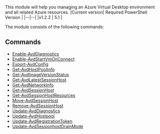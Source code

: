 
This module will help you managing an Azure Virtual Desktop environment and all related Azure resources.
|Current version| Required PowerShell Version |
|--|--|
|v1.2.2 | 5.1 |

The module consists of the following commands:

## Commands
- [Enable-AvdDiagnostics](./Docs/Enable-AvdDiagnostics.md)
- [Enable-AvdStartVmOnConnect](./Docs/Enable-AvdStartVmOnConnect.md)
- [Export-AvdConfig](./Docs/Export-AvdConfig.md)
- [Get-AvdHostPoolInfo](./Docs/Get-AvdHostPoolInfo.md)
- [Get-AvdImageVersionStatus](./Docs/Get-AvdImageVersionStatus.md)
- [Get-AvdLatestSessionHost](./Docs/Get-AvdLatestSessionHost.md)
- [Get-AvdNetworkInfo](./Docs/Get-AvdNetworkInfo.md)
- [Get-AvdSessionHost](./Docs/Get-AvdSessionHost.md)
- [Get-AvdSessionHostResources](./Docs/Get-AvdSessionHostResources.md)
- [Move-AvdSessionHost](./Docs/Move-AvdSessionhost.md)
- [Remove-AvdSessionHost](./Docs/Remove-AvdSessionhost.md)
- [Update-AvdDiagnostics](./Docs/Update-AvdDiagnostics.md)
- [Update-AvdHostpool](./Docs/Update-AvdHostpool.md)
- [Update-AvdRegistrationToken](./Docs/Update-AvdRegistrationToken.md)
- [Update-AvdSessionhostDrainMode](./Docs/Update-AvdSessionhostDrainMode.md)